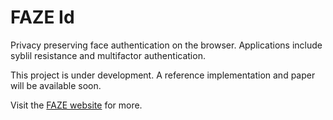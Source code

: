 # FAZE Id

Privacy preserving face authentication on the browser. Applications include syblil resistance and multifactor authentication.

This project is under development. A reference implementation and paper will be available soon.

Visit the [FAZE website](https://faze.kryptik.app/) for more.
